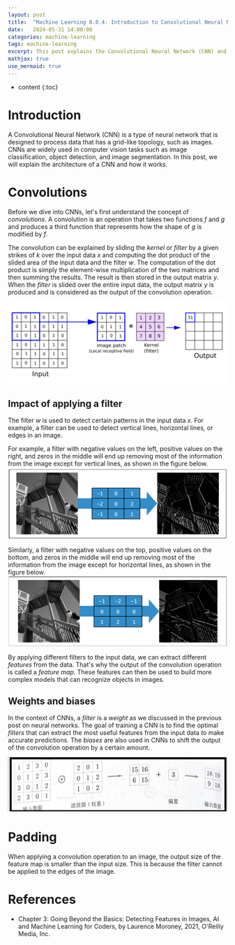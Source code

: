 ```yaml
---
layout: post
title:  "Machine Learning 0.0.4: Introduction to Convolutional Neural Network (CNN)"
date:   2024-05-31 14:00:00
categories: machine-learning 
tags: machine-learning
excerpt: This post explains the Convolutional Neural Network (CNN) and its applications in computer vision.
mathjax: true
use_mermaid: true
---
```


* content
{:toc}

# Introduction
A Convolutional Neural Network (CNN) is a type of neural network that is designed to process data that has a grid-like topology, such as images. 
CNNs are widely used in computer vision tasks such as image classification, object detection, and image segmentation. 
In this post, we will explain the architecture of a CNN and how it works.


# Convolutions
Before we dive into CNNs, let's first understand the concept of _convolutions_. 
A convolution is an operation that takes two functions $f$ and $g$ and produces a third function that represents how the shape of $g$ is modified by $f$. 

The convolution can be explained by sliding the _kernel_ or _filter_ by a given strikes of $k$ over the input data $x$ and computing the dot product of the slided area of the input data and the filter $w$.
The computation of the dot product is simply the element-wise multiplication of the two matrices and then summing the results. The result is then stored in the output matrix $y$.
When the _filter_ is slided over the entire input data, the output matrix $y$ is produced and is considered as the output of the convolution operation.  

![Convolution](/assets/images/ML/004/convolution2.png)

## Impact of applying a filter
The filter $w$ is used to detect certain patterns in the input data $x$. For example, a filter can be used to detect vertical lines, horizontal lines, or edges in an image.

For example, a filter with negative values on the left, positive values on the right, and zeros in the middle will end up removing most of the information from the image
except for vertical lines, as shown in the figure below.
![Vertical Line Detection](/assets/images/ML/004/detect-vertical.png)

Similarly, a filter with negative values on the top, positive values on the bottom, and zeros in the middle will end up removing most of the information from the image
except for horizontal lines, as shown in the figure below.
![Horizontal Line Detection](/assets/images/ML/004/detect-horizontal.png)

By applying different filters to the input data, we can extract different _features_ from the data. That's why the output of the convolution operation is called a _feature map_.
These features can then be used to build more complex models that can recognize objects in images. 


## Weights and biases
In the context of CNNs, a _filter_ is a _weight_ as we discussed in the previous post on neural networks. The goal of training a CNN is to find the optimal _filters_ that can extract the most useful features from the input data
to make accurate predictions. The _biases_ are also used in CNNs to shift the output of the convolution operation by a certain amount.

![Weights and Biases](/assets/images/ML/004/bias.png)

# Padding
When applying a convolution operation to an image, the output size of the feature map is smaller than the input size. 
This is because the filter cannot be applied to the edges of the image.


# References
- Chapter 3: Going Beyond the Basics: Detecting Features in Images, AI and Machine Learning for Coders, by Laurence Moroney, 2021, O'Reilly Media, Inc.